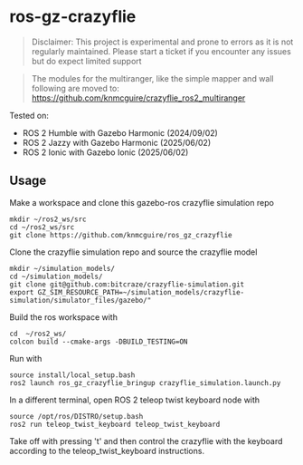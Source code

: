 # ros-gz-crazyflie

> Disclaimer: This project is experimental and prone to errors as it is not regularly maintained. Please start a ticket if you encounter any issues but do expect limited support

> The modules for the multiranger, like the simple mapper and wall following are moved to: https://github.com/knmcguire/crazyflie_ros2_multiranger

Tested on:
* ROS 2 Humble with Gazebo Harmonic (2024/09/02)
* ROS 2 Jazzy with Gazebo Harmonic (2025/06/02)
* ROS 2 Ionic with Gazebo Ionic (2025/06/02)

## Usage

Make a workspace and clone this gazebo-ros crazyflie simulation repo

    mkdir ~/ros2_ws/src
    cd ~/ros2_ws/src
    git clone https://github.com/knmcguire/ros_gz_crazyflie


Clone the crazyflie simulation repo and source the crazyflie model

    mkdir ~/simulation_models/
    cd ~/simulation_models/
    git clone git@github.com:bitcraze/crazyflie-simulation.git
    export GZ_SIM_RESOURCE_PATH=~/simulation_models/crazyflie-simulation/simulator_files/gazebo/"

Build the ros workspace with

    cd  ~/ros2_ws/
    colcon build --cmake-args -DBUILD_TESTING=ON

Run with

    source install/local_setup.bash
    ros2 launch ros_gz_crazyflie_bringup crazyflie_simulation.launch.py


In a different terminal, open ROS 2 teleop twist keyboard node with

    source /opt/ros/DISTRO/setup.bash
    ros2 run teleop_twist_keyboard teleop_twist_keyboard

Take off with pressing 't' and then control the crazyflie with the keyboard according to the teleop_twist_keyboard instructions.


